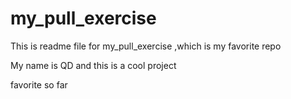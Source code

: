 # my_pull_exercise

This is readme file for my_pull_exercise ,which is my favorite repo

My name is QD and this is a cool project 


favorite so far
